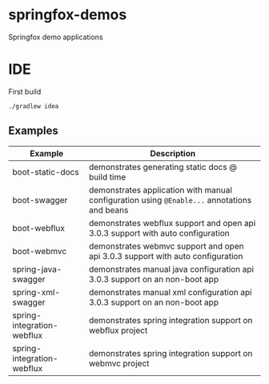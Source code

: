 # springfox-demos
Springfox demo applications 


# IDE
First build
```
./gradlew idea
```

## Examples
|Example   | Description  |
|---|---|
| boot-static-docs  | demonstrates generating static docs @ build time   |
| boot-swagger  | demonstrates application with manual configuration using `@Enable...` annotations and beans   |
| boot-webflux  | demonstrates webflux support and open api 3.0.3 support with auto configuration   |
| boot-webmvc  | demonstrates webmvc support and open api 3.0.3 support with auto configuration   |
| spring-java-swagger  | demonstrates manual java configuration api 3.0.3 support on an non-boot app |
| spring-xml-swagger  | demonstrates manual xml configuration api 3.0.3 support on an non-boot app |
| spring-integration-webflux  | demonstrates spring integration support on webflux project |
| spring-integration-webflux  | demonstrates spring integration support on webmvc project|

